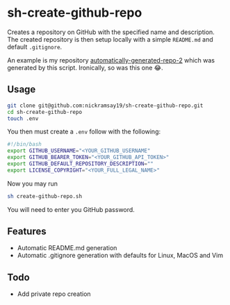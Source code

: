 # sh-create-github-repo

Creates a repository on GitHub with the specified name and description. The created repository is then setup locally with a simple `README.md` and default `.gitignore`.

An example is my repository [automatically-generated-repo-2](https://github.com/nickramsay19/automatically-generated-repo-2) which was generated by this script. Ironically, so was this one 😂.

## Usage
```sh
git clone git@github.com:nickramsay19/sh-create-github-repo.git
cd sh-create-github-repo
touch .env
```

You then must create a `.env` follow with the following:
```sh
#!/bin/bash
export GITHUB_USERNAME="<YOUR_GITHUB_USERNAME"
export GITHUB_BEARER_TOKEN="<YOUR_GITHUB_API_TOKEN>"
export GITHUB_DEFAULT_REPOSITORY_DESCRIPTION=""
export LICENSE_COPYRIGHT="<YOUR_FULL_LEGAL_NAME>"
```

Now you may run
```sh
sh create-github-repo.sh
```

You will need to enter you GitHub password.

## Features
* Automatic README.md generation
* Automatic .gitignore generation with defaults for Linux, MacOS and Vim

## Todo
* Add private repo creation 

